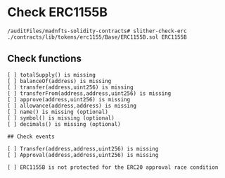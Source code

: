 # Check ERC1155B

`/auditFiles/madnfts-solidity-contracts# slither-check-erc ./contracts/lib/tokens/erc1155/Base/ERC1155B.sol ERC1155B`

## Check functions
```
[ ] totalSupply() is missing
[ ] balanceOf(address) is missing
[ ] transfer(address,uint256) is missing
[ ] transferFrom(address,address,uint256) is missing
[ ] approve(address,uint256) is missing
[ ] allowance(address,address) is missing
[ ] name() is missing (optional)
[ ] symbol() is missing (optional)
[ ] decimals() is missing (optional)

## Check events

[ ] Transfer(address,address,uint256) is missing
[ ] Approval(address,address,uint256) is missing

[ ] ERC1155B is not protected for the ERC20 approval race condition
```
